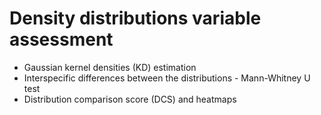 # <b>Density distributions variable assessment</b>
+ Gaussian kernel densities (KD) estimation 
+ Interspecific differences between the distributions - Mann-Whitney U test
+ Distribution comparison score (DCS) and heatmaps
